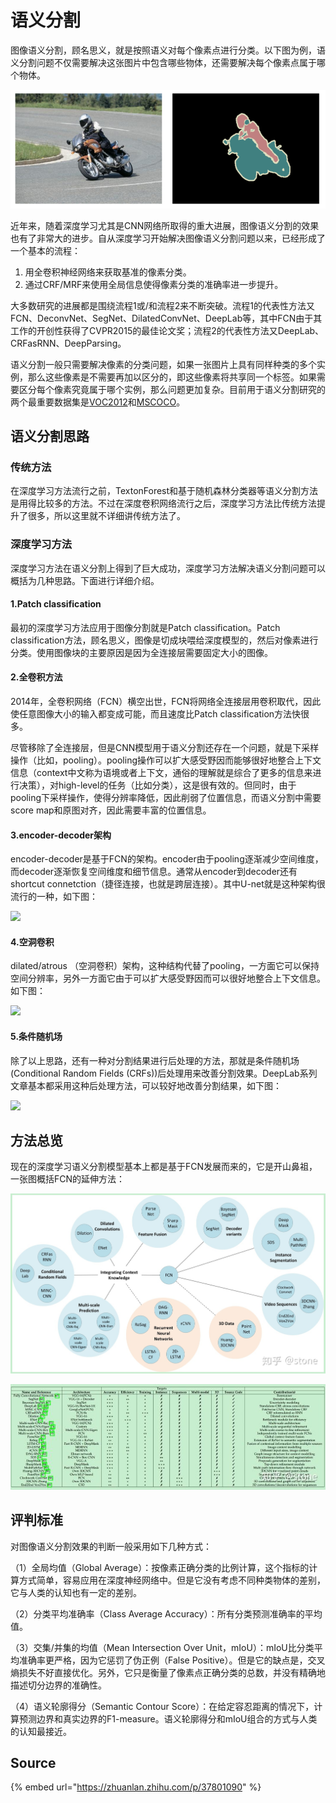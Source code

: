 # 语义分割

图像语义分割，顾名思义，就是按照语义对每个像素点进行分类。以下图为例，语义分割问题不仅需要解决这张图片中包含哪些物体，还需要解决每个像素点属于哪个物体。

![](../../../.gitbook/assets/v2-a1424df7b3f7eca9a22819fe940ac501_hd.png)

近年来，随着深度学习尤其是CNN网络所取得的重大进展，图像语义分割的效果也有了非常大的进步。自从深度学习开始解决图像语义分割问题以来，已经形成了一个基本的流程：

1. 用全卷积神经网络来获取基准的像素分类。
2. 通过CRF/MRF来使用全局信息使得像素分类的准确率进一步提升。

大多数研究的进展都是围绕流程1或/和流程2来不断突破。流程1的代表性方法又FCN、DeconvNet、SegNet、DilatedConvNet、DeepLab等，其中FCN由于其工作的开创性获得了CVPR2015的最佳论文奖；流程2的代表性方法又DeepLab、CRFasRNN、DeepParsing。

语义分割一般只需要解决像素的分类问题，如果一张图片上具有同样种类的多个实例，那么这些像素是不需要再加以区分的，即这些像素将共享同一个标签。如果需要区分每个像素究竟属于哪个实例，那么问题更加复杂。目前用于语义分割研究的两个最重要数据集是[VOC2012](http://host.robots.ox.ac.uk/pascal/VOC/voc2012/)和[MSCOCO](http://cocodataset.org/)。

## 语义分割思路

### 传统方法

在深度学习方法流行之前，TextonForest和基于随机森林分类器等语义分割方法是用得比较多的方法。不过在深度卷积网络流行之后，深度学习方法比传统方法提升了很多，所以这里就不详细讲传统方法了。

### 深度学习方法

深度学习方法在语义分割上得到了巨大成功，深度学习方法解决语义分割问题可以概括为几种思路。下面进行详细介绍。

#### **1.Patch classification**

最初的深度学习方法应用于图像分割就是Patch classification。Patch classification方法，顾名思义，图像是切成块喂给深度模型的，然后对像素进行分类。使用图像块的主要原因是因为全连接层需要固定大小的图像。

#### **2.全卷积方法**

2014年，全卷积网络（FCN）横空出世，FCN将网络全连接层用卷积取代，因此使任意图像大小的输入都变成可能，而且速度比Patch classification方法快很多。

尽管移除了全连接层，但是CNN模型用于语义分割还存在一个问题，就是下采样操作（比如，pooling）。pooling操作可以扩大感受野因而能够很好地整合上下文信息（context中文称为语境或者上下文，通俗的理解就是综合了更多的信息来进行决策），对high-level的任务（比如分类），这是很有效的。但同时，由于pooling下采样操作，使得分辨率降低，因此削弱了位置信息，而语义分割中需要score map和原图对齐，因此需要丰富的位置信息。

#### **3.encoder-decoder架构**

encoder-decoder是基于FCN的架构。encoder由于pooling逐渐减少空间维度，而decoder逐渐恢复空间维度和细节信息。通常从encoder到decoder还有shortcut connetction（捷径连接，也就是跨层连接）。其中U-net就是这种架构很流行的一种，如下图：

![](https://pic3.zhimg.com/80/v2-6ef05b0d8349ff806c83790f7462c30e_hd.jpg)

#### **4.空洞卷积**

dilated/atrous （空洞卷积）架构，这种结构代替了pooling，一方面它可以保持空间分辨率，另外一方面它由于可以扩大感受野因而可以很好地整合上下文信息。如下图：

![](https://pic1.zhimg.com/80/v2-b1ff163f7a014186d69fdc9cdf74f10c_hd.jpg)

#### **5.条件随机场**

除了以上思路，还有一种对分割结果进行后处理的方法，那就是条件随机场\(Conditional Random Fields \(CRFs\)\)后处理用来改善分割效果。DeepLab系列文章基本都采用这种后处理方法，可以较好地改善分割结果，如下图：

![](https://pic3.zhimg.com/80/v2-e4e863acf8aff610b89598f3e8f7d28a_hd.jpg)

## 方法总览

现在的深度学习语义分割模型基本上都是基于FCN发展而来的，它是开山鼻祖，一张图概括FCN的延伸方法：

![](../../../.gitbook/assets/v2-94cf04ce72e41e7dc3c5495e287b4fd1_r.jpg)

![](../../../.gitbook/assets/v2-84b0d01fd9de2d5ba0db880928127a8c_hd.jpg)

## 评判标准

对图像语义分割效果的判断一般采用如下几种方式：

（1）全局均值（Global Average）：按像素正确分类的比例计算，这个指标的计算方式简单，容易应用在深度神经网络中。但是它没有考虑不同种类物体的差别，它与人类的认知也有一定的差别。

（2）分类平均准确率（Class Average Accuracy）：所有分类预测准确率的平均值。

（3）交集/并集的均值（Mean Intersection Over Unit，mIoU）：mIoU比分类平均准确率更严格，因为它惩罚了伪正例（False Positive）。但是它的缺点是，交叉熵损失不好直接优化。另外，它只是衡量了像素点正确分类的总数，并没有精确地描述切分边界的准确性。

（4）语义轮廓得分（Semantic Contour Score）：在给定容忍距离的情况下，计算预测边界和真实边界的F1-measure。语义轮廓得分和mIoU组合的方式与人类的认知最接近。

## Source

{% embed url="https://zhuanlan.zhihu.com/p/37801090" %}















